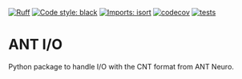 [![Ruff](https://img.shields.io/endpoint?url=https://raw.githubusercontent.com/astral-sh/ruff/main/assets/badge/v2.json)](https://github.com/astral-sh/ruff)
[![Code style: black](https://img.shields.io/badge/code%20style-black-000000.svg)](https://github.com/psf/black)
[![Imports: isort](https://img.shields.io/badge/%20imports-isort-%231674b1?style=flat&labelColor=ef8336)](https://pycqa.github.io/isort/)
[![codecov](https://codecov.io/gh/mscheltienne/antio/graph/badge.svg?token=ebC07d0dyM)](https://codecov.io/gh/mscheltienne/antio)
[![tests](https://github.com/mscheltienne/antio/actions/workflows/pytest.yaml/badge.svg?branch=main)](https://github.com/mscheltienne/antio/actions/workflows/pytest.yaml)

# ANT I/O

Python package to handle I/O with the CNT format from ANT Neuro.
